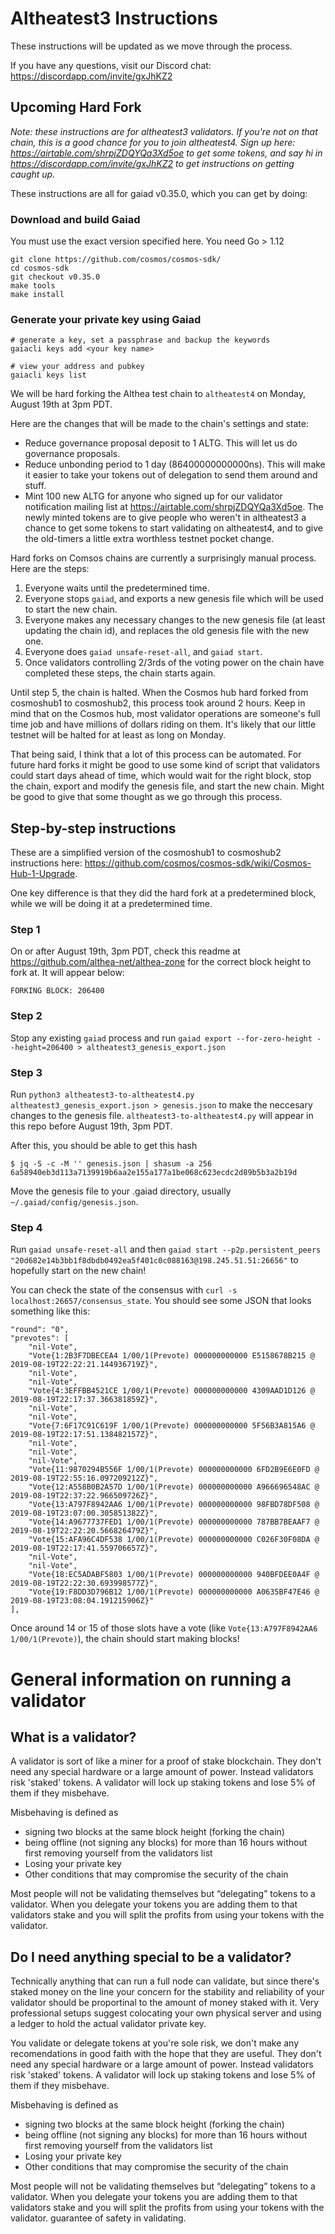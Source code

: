# Altheatest3 Instructions

These instructions will be updated as we move through the process.

If you have any questions, visit our Discord chat: https://discordapp.com/invite/gxJhKZ2

## Upcoming Hard Fork

_Note: these instructions are for altheatest3 validators. If you're not on that chain, this is a good chance for you to join altheatest4. Sign up here: https://airtable.com/shrpjZDQYQa3Xd5oe to get some tokens, and say hi in https://discordapp.com/invite/gxJhKZ2 to get instructions on getting caught up._

These instructions are all for gaiad v0.35.0, which you can get by doing:

### Download and build Gaiad

You must use the exact version specified here. You need Go > 1.12

```
git clone https://github.com/cosmos/cosmos-sdk/
cd cosmos-sdk
git checkout v0.35.0
make tools
make install
```

### Generate your private key using Gaiad

```
# generate a key, set a passphrase and backup the keywords
gaiacli keys add <your key name>

# view your address and pubkey
gaiacli keys list
```

We will be hard forking the Althea test chain to `altheatest4` on Monday, August 19th at 3pm PDT.

Here are the changes that will be made to the chain's settings and state:

- Reduce governance proposal deposit to 1 ALTG. This will let us do governance proposals.
- Reduce unbonding period to 1 day (86400000000000ns). This will make it easier to take your tokens out of delegation to send them around and stuff.
- Mint 100 new ALTG for anyone who signed up for our validator notification mailing list at https://airtable.com/shrpjZDQYQa3Xd5oe. The newly minted tokens are to give people who weren't in altheatest3 a chance to get some tokens to start validating on altheatest4, and to give the old-timers a little extra worthless testnet pocket change.

Hard forks on Comsos chains are currently a surprisingly manual process. Here are the steps:

1. Everyone waits until the predetermined time.
2. Everyone stops `gaiad`, and exports a new genesis file which will be used to start the new chain.
3. Everyone makes any necessary changes to the new genesis file (at least updating the chain id), and replaces the old genesis file with the new one.
4. Everyone does `gaiad unsafe-reset-all`, and `gaiad start`.
5. Once validators controlling 2/3rds of the voting power on the chain have completed these steps, the chain starts again.

Until step 5, the chain is halted. When the Cosmos hub hard forked from cosmoshub1 to cosmoshub2, this process took around 2 hours. Keep in mind that on the Cosmos hub, most validator operations are someone's full time job and have millions of dollars riding on them. It's likely that our little testnet will be halted for at least as long on Monday.

That being said, I think that a lot of this process can be automated. For future hard forks it might be good to use some kind of script that validators could start days ahead of time, which would wait for the right block, stop the chain, export and modify the genesis file, and start the new chain. Might be good to give that some thought as we go through this process.

## Step-by-step instructions

These are a simplified version of the cosmoshub1 to cosmoshub2 instructions here: https://github.com/cosmos/cosmos-sdk/wiki/Cosmos-Hub-1-Upgrade.

One key difference is that they did the hard fork at a predetermined block, while we will be doing it at a predetermined time.

### Step 1

On or after August 19th, 3pm PDT, check this readme at https://github.com/althea-net/althea-zone for the correct block height to fork at. It will appear below:

```
FORKING BLOCK: 206400
```

### Step 2

Stop any existing `gaiad` process and run `gaiad export --for-zero-height --height=206400 > altheatest3_genesis_export.json`

### Step 3

Run `python3 altheatest3-to-altheatest4.py altheatest3_genesis_export.json > genesis.json` to make the neccesary changes to the genesis file. `altheatest3-to-altheatest4.py` will appear in this repo before August 19th, 3pm PDT.

After this, you should be able to get this hash

```
$ jq -S -c -M '' genesis.json | shasum -a 256
6a58940eb3d113a7139919b6aa2e155a177a1be068c623ecdc2d89b5b3a2b19d
```

Move the genesis file to your .gaiad directory, usually `~/.gaiad/config/genesis.json`.

### Step 4

Run `gaiad unsafe-reset-all` and then `gaiad start --p2p.persistent_peers "20d682e14b3bb1f8dbdb0492ea5f401c0c088163@198.245.51.51:26656"` to hopefully start on the new chain!

You can check the state of the consensus with `curl -s localhost:26657/consensus_state`. You should see some JSON that looks something like this:

```
"round": "0",
"prevotes": [
    "nil-Vote",
    "Vote{1:2B3F7DBECEA4 1/00/1(Prevote) 000000000000 E5158678B215 @ 2019-08-19T22:22:21.144936719Z}",
    "nil-Vote",
    "nil-Vote",
    "Vote{4:3EFFBB4521CE 1/00/1(Prevote) 000000000000 4309AAD1D126 @ 2019-08-19T22:17:37.366381859Z}",
    "nil-Vote",
    "nil-Vote",
    "Vote{7:6F17C91C619F 1/00/1(Prevote) 000000000000 5F56B3A815A6 @ 2019-08-19T22:17:51.138482157Z}",
    "nil-Vote",
    "nil-Vote",
    "nil-Vote",
    "Vote{11:9870294B556F 1/00/1(Prevote) 000000000000 6FD2B9E6E0FD @ 2019-08-19T22:55:16.097209212Z}",
    "Vote{12:A558B0B2A57D 1/00/1(Prevote) 000000000000 A966696548AC @ 2019-08-19T22:37:22.966509726Z}",
    "Vote{13:A797F8942AA6 1/00/1(Prevote) 000000000000 98FBD78DF508 @ 2019-08-19T23:07:00.305851382Z}",
    "Vote{14:A9677737FED1 1/00/1(Prevote) 000000000000 787BB7BEAAF7 @ 2019-08-19T22:22:20.566826479Z}",
    "Vote{15:AFA96C4DF538 1/00/1(Prevote) 000000000000 C026F30F08DA @ 2019-08-19T22:17:41.559706657Z}",
    "nil-Vote",
    "nil-Vote",
    "Vote{18:EC5ADABF5803 1/00/1(Prevote) 000000000000 940BFDEE0A4F @ 2019-08-19T22:22:30.693998577Z}",
    "Vote{19:F8DD3D796B12 1/00/1(Prevote) 000000000000 A0635BF47E46 @ 2019-08-19T23:08:04.191215906Z}"
],
```

Once around 14 or 15 of those slots have a vote (like `Vote{13:A797F8942AA6 1/00/1(Prevote)`), the chain should start making blocks!

# General information on running a validator

## What is a validator?

A validator is sort of like a miner for a proof of stake blockchain. They don't need any special hardware or a large amount of power. Instead validators risk 'staked' tokens. A validator will lock up staking tokens and lose 5% of them if they misbehave.

Misbehaving is defined as

- signing two blocks at the same block height (forking the chain)
- being offline (not signing any blocks) for more than 16 hours without first removing yourself from the validators list
- Losing your private key
- Other conditions that may compromise the security of the chain

Most people will not be validating themselves but “delegating” tokens to a validator. When you delegate your tokens you are adding them to that validators stake and you will split the profits from using your tokens with the validator.

## Do I need anything special to be a validator?

Technically anything that can run a full node can validate, but since there's staked money on the line your concern for the stability and reliability of your validator should be proportinal to the amount of money staked with it. Very professional setups suggest colocating your own physical server and using a ledger to hold the actual validator private key.

You validate or delegate tokens at you're sole risk, we don't make any recomendations in good faith with the hope that they are useful. They don't need any special hardware or a large amount of power. Instead validators risk 'staked' tokens. A validator will lock up staking tokens and lose 5% of them if they misbehave.

Misbehaving is defined as

- signing two blocks at the same block height (forking the chain)
- being offline (not signing any blocks) for more than 16 hours without first removing yourself from the validators list
- Losing your private key
- Other conditions that may compromise the security of the chain

Most people will not be validating themselves but “delegating” tokens to a validator. When you delegate your tokens you are adding them to that validators stake and you will split the profits from using your tokens with the validator.
guarantee of safety in validating.
